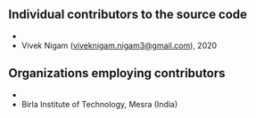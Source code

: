 ## Individual contributors to the source code
*
* Vivek Nigam (<viveknigam.nigam3@gmail.com>), 2020

## Organizations employing contributors
*
* Birla Institute of Technology, Mesra (India)
